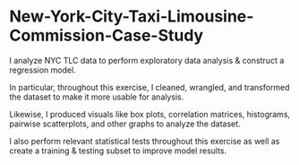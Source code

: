 # New-York-City-Taxi-Limousine-Commission-Case-Study
I analyze NYC TLC data to perform exploratory data analysis & construct a regression model.

In particular, throughout this exercise, I cleaned, wrangled, and transformed the dataset to make it more usable for analysis.

Likewise, I produced visuals like box plots, correlation matrices, histograms, pairwise scatterplots, and other graphs to analyze the dataset. 

I also perform relevant statistical tests throughout this exercise as well as create a training & testing subset to improve model results.
